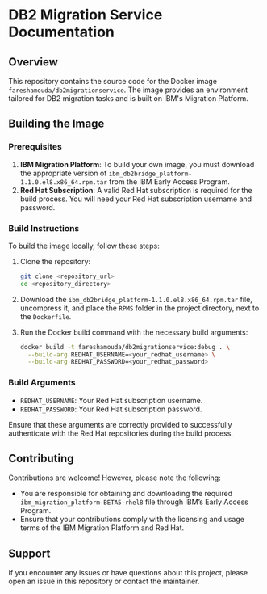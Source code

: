 # DB2 Migration Service Documentation

## Overview
This repository contains the source code for the Docker image `fareshamouda/db2migrationservice`. The image provides an environment tailored for DB2 migration tasks and is built on IBM's Migration Platform.

## Building the Image

### Prerequisites
1. **IBM Migration Platform**: To build your own image, you must download the appropriate version of `ibm_db2bridge_platform-1.1.0.el8.x86_64.rpm.tar` from the IBM Early Access Program.
2. **Red Hat Subscription**: A valid Red Hat subscription is required for the build process. You will need your Red Hat subscription username and password.

### Build Instructions
To build the image locally, follow these steps:

1. Clone the repository:
   ```bash
   git clone <repository_url>
   cd <repository_directory>
   ```

2. Download the `ibm_db2bridge_platform-1.1.0.el8.x86_64.rpm.tar` file, uncompress it, and place the `RPMS` folder in the project directory, next to the `Dockerfile`.

3. Run the Docker build command with the necessary build arguments:
   ```bash
   docker build -t fareshamouda/db2migrationservice:debug . \
     --build-arg REDHAT_USERNAME=<your_redhat_username> \
     --build-arg REDHAT_PASSWORD=<your_redhat_password>
   ```

### Build Arguments
- `REDHAT_USERNAME`: Your Red Hat subscription username.
- `REDHAT_PASSWORD`: Your Red Hat subscription password.

Ensure that these arguments are correctly provided to successfully authenticate with the Red Hat repositories during the build process.

## Contributing
Contributions are welcome! However, please note the following:
- You are responsible for obtaining and downloading the required `ibm_migration_platform-BETA5-rhel8` file through IBM’s Early Access Program.
- Ensure that your contributions comply with the licensing and usage terms of the IBM Migration Platform and Red Hat.

## Support
If you encounter any issues or have questions about this project, please open an issue in this repository or contact the maintainer.

